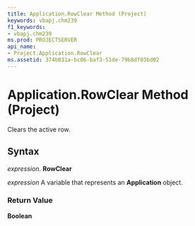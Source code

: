 ```yaml
---
title: Application.RowClear Method (Project)
keywords: vbapj.chm239
f1_keywords:
- vbapj.chm239
ms.prod: PROJECTSERVER
api_name:
- Project.Application.RowClear
ms.assetid: 374b031a-bc06-baf3-51de-79b8df03bd02
---
```



# Application.RowClear Method (Project)

Clears the active row.


## Syntax

 _expression_. **RowClear**

 _expression_ A variable that represents an **Application** object.


### Return Value

 **Boolean**


